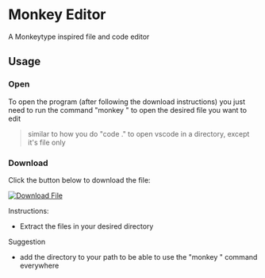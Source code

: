 # Monkey Editor

A Monkeytype inspired file and code editor

## Usage

### Open

To open the program (after following the download instructions) you just need to run the command "monkey <file-path>" to open the desired file you want to edit
> similar to how you do "code ." to open vscode in a directory, except it's file only

### Download

Click the button below to download the file:

[![Download File](https://img.shields.io/badge/Download-Your%20File%20Name-brightgreen)](https://raw.githubusercontent.com/yourusername/yourrepository/branch/path/to/yourfile.ext)

Instructions:
- Extract the files in your desired directory

Suggestion
- add the directory to your path to be able to use the "monkey <file-path>" command everywhere